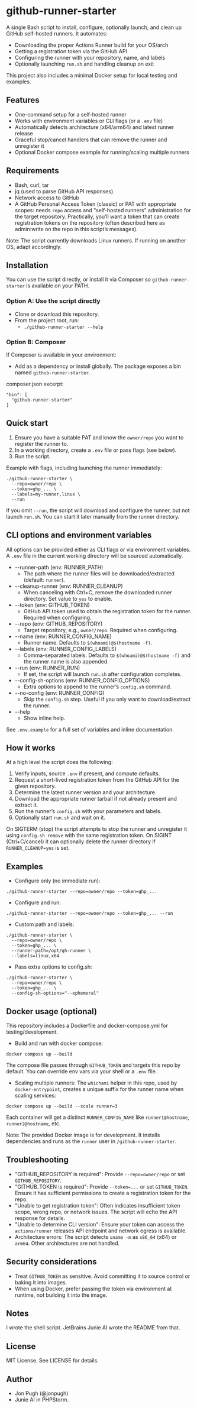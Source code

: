 # github-runner-starter

A single Bash script to install, configure, optionally launch, and clean up GitHub self-hosted runners. It automates:
- Downloading the proper Actions Runner build for your OS/arch
- Getting a registration token via the GitHub API
- Configuring the runner with your repository, name, and labels
- Optionally launching `run.sh` and handling cleanup on exit

This project also includes a minimal Docker setup for local testing and examples.

## Features
- One-command setup for a self-hosted runner
- Works with environment variables or CLI flags (or a `.env` file)
- Automatically detects architecture (x64/arm64) and latest runner release
- Graceful stop/cancel handlers that can remove the runner and unregister it
- Optional Docker compose example for running/scaling multiple runners

## Requirements
- Bash, curl, tar
- jq (used to parse GitHub API responses)
- Network access to GitHub
- A GitHub Personal Access Token (classic) or PAT with appropriate scopes: needs `repo` access and "self-hosted runners" administration for the target repository. Practically, you’ll want a token that can create registration tokens on the repository (often described here as admin:write on the repo in this script’s messages).

Note: The script currently downloads Linux runners. If running on another OS, adapt accordingly.

## Installation
You can use the script directly, or install it via Composer so `github-runner-starter` is available on your PATH.

### Option A: Use the script directly
- Clone or download this repository.
- From the project root, run:
  - `./github-runner-starter --help`

### Option B: Composer
If Composer is available in your environment:
- Add as a dependency or install globally. The package exposes a bin named `github-runner-starter`.

composer.json excerpt:
```
"bin": [
  "github-runner-starter"
]
```

## Quick start
1) Ensure you have a suitable PAT and know the `owner/repo` you want to register the runner to.
2) In a working directory, create a `.env` file or pass flags (see below).
3) Run the script.

Example with flags, including launching the runner immediately:
```
./github-runner-starter \
  --repo=owner/repo \
  --token=ghp_... \
  --labels=my-runner,linux \
  --run
```

If you omit `--run`, the script will download and configure the runner, but not launch `run.sh`. You can start it later manually from the runner directory.

## CLI options and environment variables
All options can be provided either as CLI flags or via environment variables. A `.env` file in the current working directory will be sourced automatically.

- --runner-path (env: RUNNER_PATH)
  - The path where the runner files will be downloaded/extracted (default: `runner`).
- --cleanup-runner (env: RUNNER_CLEANUP)
  - When canceling with Ctrl+C, remove the downloaded runner directory. Set value to `yes` to enable.
- --token (env: GITHUB_TOKEN)
  - GitHub API token used to obtain the registration token for the runner. Required when configuring.
- --repo (env: GITHUB_REPOSITORY)
  - Target repository, e.g., `owner/repo`. Required when configuring.
- --name (env: RUNNER_CONFIG_NAME)
  - Runner name. Defaults to `$(whoami)@$(hostname -f)`.
- --labels (env: RUNNER_CONFIG_LABELS)
  - Comma-separated labels. Defaults to `$(whoami)@$(hostname -f)` and the runner name is also appended.
- --run (env: RUNNER_RUN)
  - If set, the script will launch `run.sh` after configuration completes.
- --config-sh-options (env: RUNNER_CONFIG_OPTIONS)
  - Extra options to append to the runner’s `config.sh` command.
- --no-config (env: RUNNER_CONFIG)
  - Skip the `config.sh` step. Useful if you only want to download/extract the runner.
- --help
  - Show inline help.

See `.env.example` for a full set of variables and inline documentation.

## How it works
At a high level the script does the following:
1) Verify inputs, source `.env` if present, and compute defaults.
2) Request a short-lived registration token from the GitHub API for the given repository.
3) Determine the latest runner version and your architecture.
4) Download the appropriate runner tarball if not already present and extract it.
5) Run the runner’s `config.sh` with your parameters and labels.
6) Optionally start `run.sh` and wait on it.

On SIGTERM (stop) the script attempts to stop the runner and unregister it using `config.sh remove` with the same registration token. On SIGINT (Ctrl+C/cancel) it can optionally delete the runner directory if `RUNNER_CLEANUP=yes` is set.

## Examples
- Configure only (no immediate run):
```
./github-runner-starter --repo=owner/repo --token=ghp_...
```

- Configure and run:
```
./github-runner-starter --repo=owner/repo --token=ghp_... --run
```

- Custom path and labels:
```
./github-runner-starter \
  --repo=owner/repo \
  --token=ghp_... \
  --runner-path=/opt/gh-runner \
  --labels=linux,x64
```

- Pass extra options to config.sh:
```
./github-runner-starter \
  --repo=owner/repo \
  --token=ghp_... \
  --config-sh-options="--ephemeral"
```

## Docker usage (optional)
This repository includes a Dockerfile and docker-compose.yml for testing/development.

- Build and run with docker compose:
```
docker compose up --build
```
The compose file passes through `GITHUB_TOKEN` and targets this repo by default. You can override env vars via your shell or a `.env` file.

- Scaling multiple runners:
The `whichami` helper in this repo, used by `docker-entrypoint`, creates a unique suffix for the runner name when scaling services:
```
docker compose up --build --scale runner=3
```
Each container will get a distinct `RUNNER_CONFIG_NAME` like `runner1@hostname`, `runner2@hostname`, etc.

Note: The provided Docker image is for development. It installs dependencies and runs as the `runner` user in `/github-runner-starter`.

## Troubleshooting
- "GITHUB_REPOSITORY is required": Provide `--repo=owner/repo` or set `GITHUB_REPOSITORY`.
- "GITHUB_TOKEN is required": Provide `--token=...` or set `GITHUB_TOKEN`. Ensure it has sufficient permissions to create a registration token for the repo.
- "Unable to get registration token": Often indicates insufficient token scope, wrong repo, or network issues. The script will echo the API response for details.
- "Unable to determine CLI version": Ensure your token can access the `actions/runner` releases API endpoint and network egress is available.
- Architecture errors: The script detects `uname -m` as `x86_64` (x64) or `arm64`. Other architectures are not handled.

## Security considerations
- Treat `GITHUB_TOKEN` as sensitive. Avoid committing it to source control or baking it into images.
- When using Docker, prefer passing the token via environment at runtime, not building it into the image.

## Notes

I wrote the shell script. JetBrains Junie AI wrote the README from that.

## License
MIT License. See LICENSE for details.

## Author
- Jon Pugh (@jonpugh)
- Junie AI in PHPStorm.
